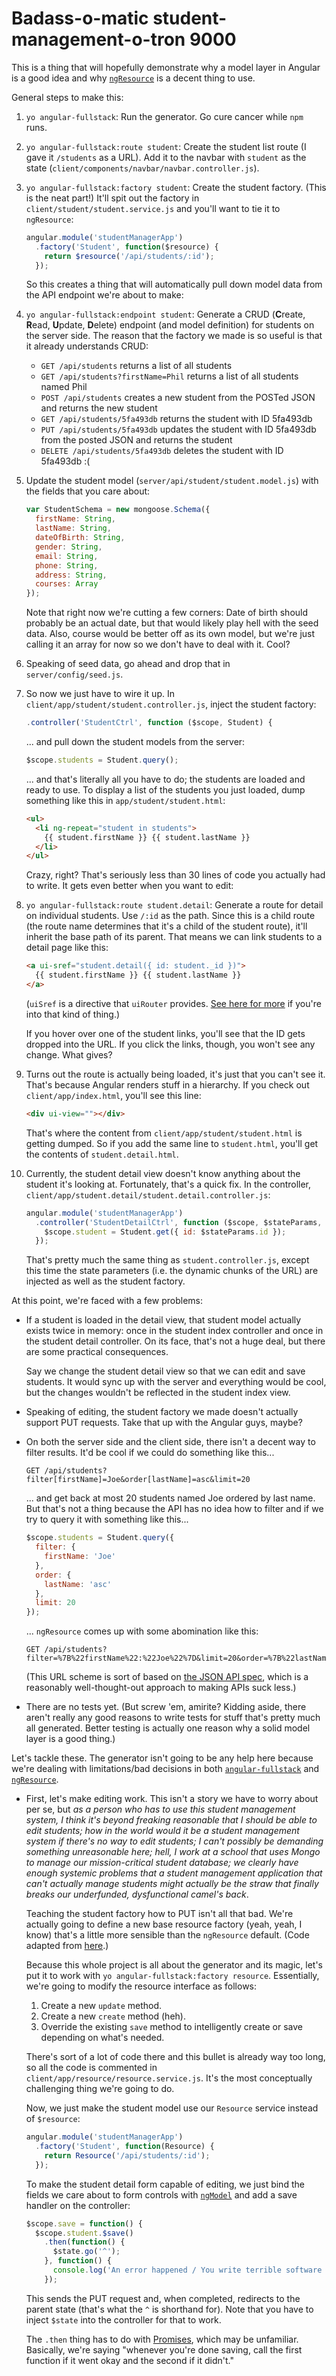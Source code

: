 Badass-o-matic student-management-o-tron 9000
===

This is a thing that will hopefully demonstrate why a model layer in Angular is
a good idea and why [`ngResource`][ngResource] is a decent thing to use.

General steps to make this:

1.  `yo angular-fullstack`: Run the generator. Go cure cancer while `npm` runs.

2.  `yo angular-fullstack:route student`: Create the student list route (I gave
    it `/students` as a URL). Add it to the navbar with `student` as the state
    (`client/components/navbar/navbar.controller.js`).

3.  `yo angular-fullstack:factory student`: Create the student factory. (This is
    the neat part!) It'll spit out the factory in `client/student/student.service.js`
    and you'll want to tie it to `ngResource`:

    ```javascript
    angular.module('studentManagerApp')
      .factory('Student', function($resource) {
        return $resource('/api/students/:id');
      });
    ```
    So this creates a thing that will automatically pull down model data from the
    API endpoint we're about to make:

4.  `yo angular-fullstack:endpoint student`: Generate a CRUD (**C**reate,
    **R**ead, **U**pdate, **D**elete) endpoint (and model definition) for students
    on the server side. The reason that the factory we made is so useful is that it
    already understands CRUD:

    - `GET /api/students` returns a list of all students
    - `GET /api/students?firstName=Phil` returns a list of all students named Phil
    - `POST /api/students` creates a new student from the POSTed JSON and returns
      the new student
    - `GET /api/students/5fa493db` returns the student with ID 5fa493db
    - `PUT /api/students/5fa493db` updates the student with ID 5fa493db from the
      posted JSON and returns the student
    - `DELETE /api/students/5fa493db` deletes the student with ID 5fa493db :(

5.  Update the student model (`server/api/student/student.model.js`) with the
    fields that you care about:

    ```javascript
    var StudentSchema = new mongoose.Schema({
      firstName: String,
      lastName: String,
      dateOfBirth: String,
      gender: String,
      email: String,
      phone: String,
      address: String,
      courses: Array
    });
    ```

    Note that right now we're cutting a few corners: Date of birth should probably
    be an actual date, but that would likely play hell with the seed data. Also,
    course would be better off as its own model, but we're just calling it an array
    for now so we don't have to deal with it. Cool?

6.  Speaking of seed data, go ahead and drop that in `server/config/seed.js`.

7.  So now we just have to wire it up. In `client/app/student/student.controller.js`,
    inject the student factory:

    ```javascript
    .controller('StudentCtrl', function ($scope, Student) {
    ```

    ... and pull down the student models from the server:

    ```javascript
    $scope.students = Student.query();
    ```

    ... and that's literally all you have to do; the students are loaded and ready to
    use. To display a list of the students you just loaded, dump something like this
    in `app/student/student.html`:

    ```html
    <ul>
      <li ng-repeat="student in students">
        {{ student.firstName }} {{ student.lastName }}
      </li>
    </ul>
    ```

    Crazy, right? That's seriously less than 30 lines of code you actually had to
    write. It gets even better when you want to edit:

8.  `yo angular-fullstack:route student.detail`: Generate a route for detail on
    individual students. Use `/:id` as the path. Since this is a child route (the
    route name determines that it's a child of the student route), it'll inherit the
    base path of its parent. That means we can link students to a detail page like
    this:

    ```html
    <a ui-sref="student.detail({ id: student._id })">
      {{ student.firstName }} {{ student.lastName }}
    </a>
    ```

    (`uiSref` is a directive that `uiRouter` provides. [See here for more][sref]
    if you're into that kind of thing.)

    If you hover over one of the student links, you'll see that the ID gets
    dropped into the URL. If you click the links, though, you won't see any
    change. What gives?

9.  Turns out the route is actually being loaded, it's just that you can't see
    it. That's because Angular renders stuff in a hierarchy. If you check out
    `client/app/index.html`, you'll see this line:

    ```html
    <div ui-view=""></div>
    ```

    That's where the content from `client/app/student/student.html` is getting
    dumped. So if you add the same line to `student.html`, you'll get the
    contents of `student.detail.html`.

10. Currently, the student detail view doesn't know anything about the student
    it's looking at. Fortunately, that's a quick fix. In the controller,
    `client/app/student.detail/student.detail.controller.js`:

    ```javascript
    angular.module('studentManagerApp')
      .controller('StudentDetailCtrl', function ($scope, $stateParams, Student) {
        $scope.student = Student.get({ id: $stateParams.id });
      });
    ```

    That's pretty much the same thing as `student.controller.js`, except this
    time the state parameters (i.e. the dynamic chunks of the URL) are injected
    as well as the student factory.

At this point, we're faced with a few problems:

*   If a student is loaded in the detail view, that student model actually
    exists twice in memory: once in the student index controller and once in the
    student detail controller. On its face, that's not a huge deal, but there
    are some practical consequences.

    Say we change the student detail view so that we can edit and save students.
    It would sync up with the server and everything would be cool, but the
    changes wouldn't be reflected in the student index view.

*   Speaking of editing, the student factory we made doesn't actually support
    PUT requests. Take that up with the Angular guys, maybe?

*   On both the server side and the client side, there isn't a decent way to
    filter results. It'd be cool if we could do something like this...

    ```
    GET /api/students?filter[firstName]=Joe&order[lastName]=asc&limit=20
    ```

    ... and get back at most 20 students named Joe ordered by last name. But
    that's not a thing because the API has no idea how to filter and if we try
    to query it with something like this...

    ```javascript
    $scope.students = Student.query({
      filter: {
        firstName: 'Joe'
      },
      order: {
        lastName: 'asc'
      },
      limit: 20
    });
    ```

    ... `ngResource` comes up with some abomination like this:

    ```
    GET /api/students?filter=%7B%22firstName%22:%22Joe%22%7D&limit=20&order=%7B%22lastName%22:%22asc%22%7D
    ```

    (This URL scheme is sort of based on [the JSON API spec][jsonapi], which is
    a reasonably well-thought-out approach to making APIs suck less.)

*   There are no tests yet. (But screw 'em, amirite? Kidding aside, there aren't
    really any good reasons to write tests for stuff that's pretty much all
    generated. Better testing is actually one reason why a solid model layer is
    a good thing.)

Let's tackle these. The generator isn't going to be any help here because we're
dealing with limitations/bad decisions in both [`angular-fullstack`][fullstack]
and [`ngResource`][ngResource].

*   First, let's make editing work. This isn't a story we have to worry about
    per se, but _as a person who has to use this student management system, I
    think it's beyond freaking reasonable that I should be able to edit students;
    how in the world would it be a student management system if there's no way
    to edit students; I can't possibly be demanding something unreasonable here;
    hell, I work at a school that uses Mongo to manage our mission-critical
    student database; we clearly have enough systemic problems that a student
    management application that can't actually manage students might actually be
    the straw that finally breaks our underfunded, dysfunctional camel's back_.

    Teaching the student factory how to PUT isn't all that bad. We're actually
    going to define a new base resource factory (yeah, yeah, I know) that's a
    little more sensible than the `ngResource` default. (Code adapted from
    [here][restful-tutorial].)

    Because this whole project is all about the generator and its magic, let's
    put it to work with `yo angular-fullstack:factory resource`. Essentially,
    we're going to modify the resource interface as follows:

    1.  Create a new `update` method.
    2.  Create a new `create` method (heh).
    3.  Override the existing `save` method to intelligently create or save
        depending on what's needed.

    There's sort of a lot of code there and this bullet is already way too long,
    so all the code is commented in `client/app/resource/resource.service.js`.
    It's the most conceptually challenging thing we're going to do.

    Now, we just make the student model use our `Resource` service instead of
    `$resource`:

    ```javascript
    angular.module('studentManagerApp')
      .factory('Student', function(Resource) {
        return Resource('/api/students/:id');
      });
    ```

    To make the student detail form capable of editing, we just bind the fields
    we care about to form controls with [`ngModel`][ngModel] and add a save
    handler on the controller:

    ```javascript
    $scope.save = function() {
      $scope.student.$save()
        .then(function() {
          $state.go('^');
        }, function() {
          console.log('An error happened / You write terrible software / This is meaningless');
        });
    ```

    This sends the PUT request and, when completed, redirects to the parent
    state (that's what the `^` is shorthand for). Note that you have to inject
    `$state` into the controller for that to work.

    The `.then` thing has to do with [Promises][promises], which may be
    unfamiliar. Basically, we're saying "whenever you're done saving, call the
    first function if it went okay and the second if it didn't."

[fullstack]: https://github.com/angular-fullstack/generator-angular-fullstack
[jsonapi]: http://jsonapi.org/examples/
[ngModel]: https://docs.angularjs.org/api/ng/directive/ngModel
[ngResource]: https://docs.angularjs.org/api/ngResource
[promises]: https://www.promisejs.org/
[restful-tutorial]: http://kirkbushell.me/angular-js-using-ng-resource-in-a-more-restful-manner/
[sref]: http://angular-ui.github.io/ui-router/site/#/api/ui.router.state.directive:ui-sref
